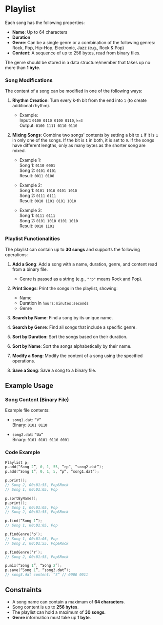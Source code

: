 
# Playlist 

Each song has the following properties:

- **Name**: Up to 64 characters
- **Duration**
- **Genre**: Can be a single genre or a combination of the following genres: Rock, Pop, Hip-Hop, Electronic, Jazz (e.g., Rock & Pop)
- **Content**: A sequence of up to 256 bytes, read from binary files.

The genre should be stored in a data structure/member that takes up no more than **1 byte**.

### Song Modifications
The content of a song can be modified in one of the following ways:

1. **Rhythm Creation**: Turn every k-th bit from the end into `1` (to create additional rhythm).
    - Example:  
    Input: `0100 0110 0100 0110`, `k=3`  
    Output: `0100 1111 0110 0110`

2. **Mixing Songs**: Combine two songs' contents by setting a bit to `1` if it is `1` in only one of the songs. If the bit is `1` in both, it is set to `0`. If the songs have different lengths, only as many bytes as the shorter song are mixed.
    - Example 1:  
      Song 1: `0110 0001`  
      Song 2: `0101 0101`  
      Result: `0011 0100`

    - Example 2:  
      Song 1: `0101 1010 0101 1010`  
      Song 2: `0111 0111`  
      Result: `0010 1101 0101 1010`

    - Example 3:  
      Song 1: `0111 0111`  
      Song 2: `0101 1010 0101 1010`  
      Result: `0010 1101`

### Playlist Functionalities
The playlist can contain up to **30 songs** and supports the following operations:

1. **Add a Song**: Add a song with a name, duration, genre, and content read from a binary file.
    - Genre is passed as a string (e.g., `"rp"` means Rock and Pop).

2. **Print Songs**: Print the songs in the playlist, showing:
    - Name
    - Duration in `hours:minutes:seconds`
    - Genre

3. **Search by Name**: Find a song by its unique name.

4. **Search by Genre**: Find all songs that include a specific genre.

5. **Sort by Duration**: Sort the songs based on their duration.

6. **Sort by Name**: Sort the songs alphabetically by their name.

7. **Modify a Song**: Modify the content of a song using the specified operations.

8. **Save a Song**: Save a song to a binary file.

## Example Usage

### Song Content (Binary File)
Example file contents:

- `song1.dat`: `“V”`  
  Binary: `0101 0110`

- `song2.dat`: `“Ua”`  
  Binary: `0101 0101 0110 0001`

### Code Example
```cpp
Playlist p;
p.add(“Song 2”, 0, 1, 55, “rp”, “song2.dat“);
p.add(“Song 1”, 0, 1, 5, “p”, “song1.dat“);

p.print(); 
// Song 2, 00:01:55, Pop&Rock
// Song 1, 00:01:05, Pop

p.sortByName();
p.print(); 
// Song 1, 00:01:05, Pop
// Song 2, 00:01:55, Pop&Rock

p.find(“Song 1”); 
// Song 1, 00:01:05, Pop

p.findGenre(‘p’);
// Song 1, 00:01:05, Pop
// Song 2, 00:01:55, Pop&Rock

p.findGenre(‘r’);
// Song 2, 00:01:55, Pop&Rock

p.mix(“Song 1”, “Song 2”);
p.save(“Song 1”, “song3.dat”);
// song3.dat content: “S” // 0000 0011
```

## Constraints
- A song name can contain a maximum of **64 characters**.
- Song content is up to **256 bytes**.
- The playlist can hold a maximum of **30 songs**.
- **Genre** information must take up **1 byte**.
